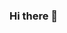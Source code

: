 ### Hi there 👋

<!--
**LucasNarcizo/LucasNarcizo** is a ✨ _special_ ✨ repository because its `README.md` (this file) appears on your GitHub profile
<div>
<img height="180em" src="https://github-readme-stats.vercel.app/api?lucasnarcizo=anuraghazra&show_icons=true&theme=radical">
</div>
-->
